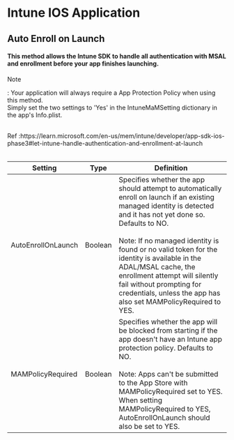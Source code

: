 # Intune IOS Application
## Auto Enroll on Launch 
#### This method allows the Intune SDK to handle all authentication with MSAL and enrollment before your app finishes launching.
> [!NOTE]
> : Your application will always require a App Protection Policy when using this method.
<br> Simply set the two settings to 'Yes' in the IntuneMaMSetting dictionary in the app's Info.plist.
<br>
Ref :https://learn.microsoft.com/en-us/mem/intune/developer/app-sdk-ios-phase3#let-intune-handle-authentication-and-enrollment-at-launch
<br>
<br>
<table aria-label="Table 3" class="table table-sm margin-top-none">
<thead>
<tr>
<th>Setting</th>
<th>Type</th>
<th>Definition</th>
</tr>
</thead>
<tbody>
<tr>
<td>AutoEnrollOnLaunch</td>
<td>Boolean</td>
<td>Specifies whether the app should attempt to automatically enroll on launch if an existing managed identity is detected and it has not yet done so. Defaults to NO. <br><br> Note: If no managed identity is found or no valid token for the identity is available in the ADAL/MSAL cache, the enrollment attempt will silently fail without prompting for credentials, unless the app has also set MAMPolicyRequired to YES.</td>
</tr>
<tr>
<td>MAMPolicyRequired</td>
<td>Boolean</td>
<td>Specifies whether the app will be blocked from starting if the app doesn't have an Intune app protection policy. Defaults to NO. <br><br> Note: Apps can't be submitted to the App Store with MAMPolicyRequired set to YES. When setting MAMPolicyRequired to YES, AutoEnrollOnLaunch should also be set to YES.</td>
</tr>
</tbody>
</table>

